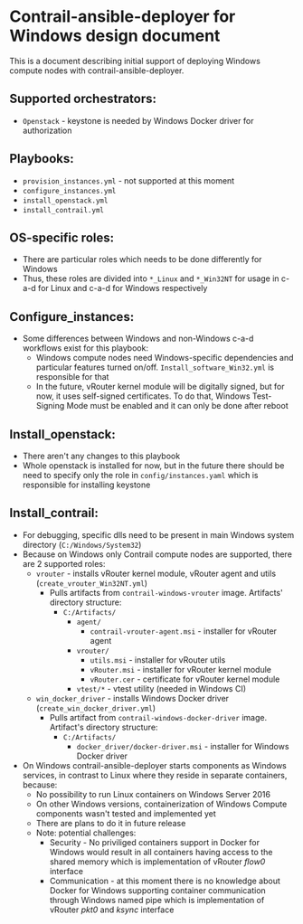 # Contrail-ansible-deployer for Windows design document
This is a document describing initial support of deploying Windows compute nodes with contrail-ansible-deployer.
## Supported orchestrators:
  * `Openstack` - keystone is needed by Windows Docker driver for authorization

## Playbooks:
  * `provision_instances.yml` - not supported at this moment
  * `configure_instances.yml`
  * `install_openstack.yml`
  * `install_contrail.yml`

## OS-specific roles:
  * There are particular roles which needs to be done differently for Windows
  * Thus, these roles are divided into `*_Linux` and `*_Win32NT` for usage in c-a-d for Linux and c-a-d for Windows respectively

## Configure_instances:
  * Some differences between Windows and non-Windows c-a-d workflows exist for this playbook:
    * Windows compute nodes need Windows-specific dependencies and particular features turned on/off. `Install_software_Win32.yml` is responsible for that
    * In the future, vRouter kernel module will be digitally signed, but for now, it uses self-signed certificates.
    To do that, Windows Test-Signing Mode must be enabled and it can only be done after reboot

## Install_openstack:
  * There aren't any changes to this playbook
  * Whole openstack is installed for now, but in the future there should be need to specify only the role in `config/instances.yaml` which is responsible for installing keystone

## Install_contrail:
  * For debugging, specific dlls need to be present in main Windows system directory (`C:/Windows/System32`)
  * Because on Windows only Contrail compute nodes are supported, there are 2 supported roles:
    * `vrouter` - installs vRouter kernel module, vRouter agent and utils (`create_vrouter_Win32NT.yml`)
      * Pulls artifacts from `contrail-windows-vrouter` image. Artifacts' directory structure:
        * `C:/Artifacts/`
          * `agent/`
            * `contrail-vrouter-agent.msi` - installer for vRouter agent
          * `vrouter/`
            * `utils.msi` - installer for vRouter utils
            * `vRouter.msi` - installer for vRouter kernel module
            * `vRouter.cer` - certificate for vRouter kernel module
          * `vtest/*` - vtest utility (needed in Windows CI)
    * `win_docker_driver` - installs Windows Docker driver (`create_win_docker_driver.yml`)
      * Pulls artifact from `contrail-windows-docker-driver` image. Artifact's directory structure:
        * `C:/Artifacts/`
          * `docker_driver/docker-driver.msi` - installer for Windows Docker driver
  * On Windows contrail-ansible-deployer starts components as Windows services,
    in contrast to Linux where they reside in separate containers, because:
    * No possibility to run Linux containers on Windows Server 2016
    * On other Windows versions, containerization of Windows Compute components wasn't tested and implemented yet
    * There are plans to do it in future release
    * Note: potential challenges:
      * Security -  No priviliged containers support in Docker for Windows would result in all containers having access to the shared memory which is implementation of vRouter *flow0* interface
      * Communication - at this moment there is no knowledge about Docker for Windows supporting container communication through Windows named pipe which is implementation of vRouter *pkt0* and *ksync* interface